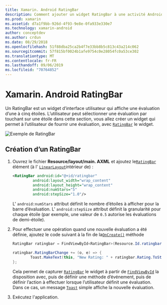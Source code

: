 ```yaml
---
title: Xamarin. Android RatingBar
description: Comment ajouter un widget RatingBar à une activité Android.
ms.prod: xamarin
ms.assetid: d7a1f9bb-926d-4f93-9e8e-0fa933e330e7
ms.technology: xamarin-android
author: conceptdev
ms.author: crdun
ms.date: 08/29/2018
ms.openlocfilehash: 51f88dba25ca2b4f7e33bb8b5c813c43a214c062
ms.sourcegitcommit: 57f815bf0024b1afe9754c0e28054fc0a53ce302
ms.translationtype: MT
ms.contentlocale: fr-FR
ms.lasthandoff: 09/06/2019
ms.locfileid: "70764852"
---
```

# <a name="xamarinandroid-ratingbar"></a>Xamarin. Android RatingBar

Un RatingBar est un widget d’interface utilisateur qui affiche une évaluation d’une à cinq étoiles. L’utilisateur peut sélectionner une évaluation par touchant sur une étoile dans cette section, vous allez créer un widget qui permet à l’utilisateur de fournir une évaluation, avec [`RatingBar`](xref:Android.Widget.RatingBar) le widget.

![Exemple de RatingBar](ratingbar-images/01-ratingbar.png)

## <a name="creating-a-ratingbar"></a>Création d’un RatingBar

1. Ouvrez le fichier **Resource/layout/main. AXML** et ajoutez le[`RatingBar`](xref:Android.Widget.RatingBar)
   élément (à l' [`LinearLayout`](xref:Android.Widget.LinearLayout)intérieur de) :

   ```xml
   <RatingBar android:id="@+id/ratingbar"
            android:layout_width="wrap_content"
            android:layout_height="wrap_content"
            android:numStars="5"
            android:stepSize="1.0"/>
   ```

   L' `android:numStars` attribut définit le nombre d’étoiles à afficher pour la barre d’évaluation. L' `android:stepSize` attribut définit la granularité pour chaque étoile (par exemple, une valeur de `0.5` autorise les évaluations de demi-étoile).

2. Pour effectuer une opération quand une nouvelle évaluation a été définie, ajoutez le code suivant à la fin de la[`OnCreate()`](xref:Android.App.Activity.OnCreate*)
   méthode

    ```csharp
    RatingBar ratingbar = FindViewById<RatingBar>(Resource.Id.ratingbar);

    ratingbar.RatingBarChange += (o, e) => {
            Toast.MakeText(this, "New Rating: " + ratingbar.Rating.ToString (), ToastLength.Short).Show ();
    };
    ```

    Cela permet de capturer [`RatingBar`](xref:Android.Widget.RatingBar) le widget à partir de [`FindViewById`](xref:Android.App.Activity.FindViewById*) la disposition avec, puis de définir une méthode d’événement, puis de définir l’action à effectuer lorsque l’utilisateur définit une évaluation. Dans ce cas, un message [`Toast`](xref:Android.Widget.Toast) simple affiche la nouvelle évaluation.

3. Exécutez l'application.
